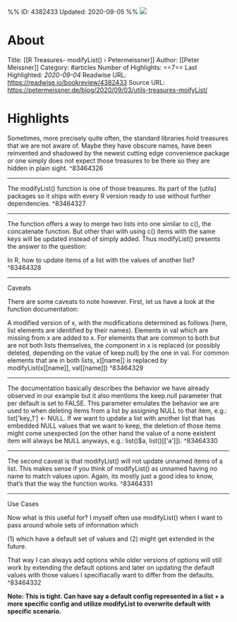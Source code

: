 %%
ID: 4382433
Updated: 2020-09-05
%%
![](https://readwise-assets.s3.amazonaws.com/static/images/article0.00998d930354.png)

# About
Title: [[R Treasures- modifyList() › Petermeissner]]
Author: [[Peter Meissner]]
Category: #articles
Number of Highlights: ==7==
Last Highlighted: *2020-09-04*
Readwise URL: https://readwise.io/bookreview/4382433
Source URL: https://petermeissner.de/blog/2020/09/03/utils-treasures-moifyList/


# Highlights 
Sometimes, more precisely quite often, the standard libraries hold treasures that we are not aware of. Maybe they have obscure names, have been reinvented and shadowed by the newest cutting edge convenience package or one simply does not expect those treasures to be there so they are hidden in plain sight.  ^83464326

---

The modifyList() function is one of those treasures. Its part of the {utils} packages so it ships with every R version ready to use without further dependencies.  ^83464327

---

The function offers a way to merge two lists into one similar to c(), the concatenate function. But other than with using c() items with the same keys will be updated instead of simply added. Thus modifyList() presents the answer to the question:

In R, how to update items of a list with the values of another list?  ^83464328

---

Caveats

There are some caveats to note however. First, let us have a look at the function documentation:

A modified version of x, with the modifications determined as follows (here, list elements are identified by their names). Elements in val which are missing from x are added to x. For elements that are common to both but are not both lists themselves, the component in x is replaced (or possibly deleted, depending on the value of keep.null) by the one in val. For common elements that are in both lists, x[[name]] is replaced by modifyList(x[[name]], val[[name]])  ^83464329

---

The documentation basically describes the behavior we have already observed in our example but it also mentions the keep.null parameter that per default is set to FALSE. This parameter emulates the behavior we are used to when deleting items from a list by assigning NULL to that item, e.g.: list['key_1'] <- NULL. If we want to update a list with another list that has embedded NULL values that we want to keep, the deletion of those items might come unexpected (on the other hand the value of a none existent item will always be NULL anyways, e.g.: list()$a, list()[['a']]).  ^83464330

---

The second caveat is that modifyList() will not update unnamed items of a list. This makes sense if you think of modifyList() as unnamed having no name to match values upon. Again, its mostly just a good idea to know, that’s that the way the function works.  ^83464331

---

Use Cases

Now what is this useful for? I myself often use modifyList() when I want to pass around whole sets of information which

(1) which have a default set of values and (2) might get extended in the future.

That way I can always add options while older versions of options will still work by extending the default options and later on updating the default values with those values I specifiacally want to differ from the defaults.  ^83464332

**Note: This is tight. Can have say a default config represented in a list + a more specific config and utilize modifyList to overwrite default with specific scenario.**

